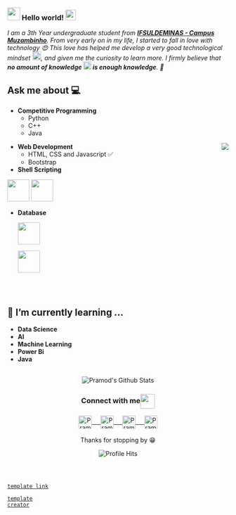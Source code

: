### <img src="https://github.com/rajput2107/rajput2107/blob/master/Assets/Hi.gif" width="29px"> Hello world!&nbsp;<img src="https://github.com/rajput2107/rajput2107/blob/master/Assets/Earth.gif" width="24px">
<em>I am a 3th Year undergraduate student from <a href="https://www.muz.ifsuldeminas.edu.br/"><b>IFSULDEMINAS - Campus Muzambinho</b></a>. From very early on in my life, I started to fall in love with technology 😍 This love has helped me develop a very good technological mindset <img src="https://github.com/rajput2107/rajput2107/blob/master/Assets/PC.gif" height="20px"/>, and given me the curiosity to learn more. I firmly believe that **no amount of knowledge <img src="https://github.com/rajput2107/rajput2107/blob/master/Assets/Rocket.gif" height="18px"> is enough knowledge**. 🧠</em>
 <br/>

## Ask me about :computer: 
- **Competitive Programming**
	- Python
	- C++
	- Java

<img align="right" src="https://github.com/rajput2107/rajput2107/blob/master/Assets/Developer.gif"/>

- **Web Development**
	- HTML, CSS and Javascript :white_check_mark:
	- Bootstrap
- **Shell Scripting**

<code><a href="https://www.python.org/" target="_blank"><img height="50" src="https://www.vectorlogo.zone/logos/python/python-ar21.svg"></a></code>
<code><a href="https://www.linux.org/" target="_blank"><img height="50" src="https://www.vectorlogo.zone/logos/linux/linux-ar21.svg"></a></code>

* **Database**

  <code><a href="https://www.postgresql.org/" target="_blank"><img height="50" src="https://www.vectorlogo.zone/logos/postgresql/postgresql-horizontal.svg"></a></code>

  <code><a href="https://www.mysql.com/" target="_blank"><img height="50" src="https://www.vectorlogo.zone/logos/mysql/mysql-horizontal.svg"></a></code>

<br/><br/>

## 🌱 I’m currently learning ...
- **Data Science**
- **AI**
- **Machine Learning**
- **Power Bi**
- **Java**
  <br/>
  <br/>



<p align="center">
<img align="center" src="https://github-readme-stats.vercel.app/api?username=fabricioaugus&&show_icons=true&theme=radical" alt="Pramod's Github Stats">
</p>  

<div align="center">
  <h3 align="center">Connect with me<img align="center" src="https://github.com/rajput2107/rajput2107/blob/master/Assets/Handshake.gif" height="33px" /></h3> 
</div>
<p align="center">
 <a href="https://www.linkedin.com/in/fabricioaugus/" target="blank">
  <img align="center" alt="Pramod's LinkedIn" width="30px" src="https://www.vectorlogo.zone/logos/linkedin/linkedin-icon.svg" /> &nbsp; &nbsp;
 </a>
 <a href="https://www.instagram.com/fabricio_augus/" target="blank">
  <img align="center" alt="Pramod's Instagram" width="30px" src="https://www.vectorlogo.zone/logos/instagram/instagram-icon.svg" /> &nbsp; &nbsp;
 </a>
 <a href="https://www.facebook.com/fabricio.augusto.9400/" target="blank">
  <img align="center" alt="Pramod's Twitter" width="30px" src="https://www.vectorlogo.zone/logos/facebook/facebook-tile.svg" /> &nbsp; &nbsp;
 </a>
 <a href="https://www.kaggle.com/fabricioaugus" target="blank">
  <img align="center" alt="Pramod's Twitter" width="30px" src="https://www.vectorlogo.zone/logos/kaggle/kaggle-icon.svg" />
 </a> 
  <br/>
  <br/>
  Thanks for stopping by 😁<br/>
</p>
<p align="center"><img alt="Profile Hits" src="https://hits.seeyoufarm.com/api/count/incr/badge.svg?url=https%3A%2F%2Fgithub.com%2Frajput2107%2F" /></p>

<br/>

<code><a href="https://github.com/kautukkundan/Awesome-Profile-README-templates/blob/master/dynamic-realtime/rajput2107.md"> template link</a></code>

<code><a href="https://github.com/rajput2107">template creator</a></code>

